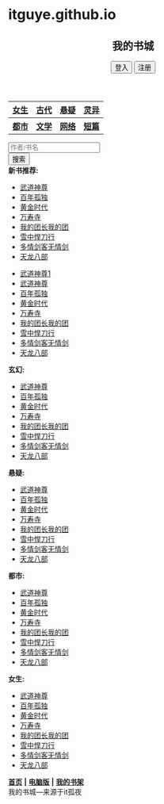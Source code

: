 # itguye.github.io
<html>
<head>
<meta http-equiv="Content-Type" content="text/html; charset=utf-8" />
<title>我的书城</title>
<link href="css/homepage.css" type="text/css" rel="stylesheet" />
</head>

<body>
<header>
<div class="div1">
<h2>我的书城</h2>
<div class="div3">
<a href="dengru.html"><input type="button" value="登入" /></a>
<a href="zhuce.html">
<input type="button" value="注册" />
</a>
</div>
</div>
</header>
	
<div class="div4">
<table class="table1">
<tr>
<th colspan="2" id="a">
<a href="http://baidu.com" >女生</a>
</th>
<th  colspan="2" id="b"> 
<a href="" >古代</a>
</th>
<th  colspan="2" id="c">
<a href="" >悬疑</a>
</th>
<th colspan="2" id="d">
<a href="" >灵异</a>
</th>
</tr>
<tr>
<th  colspan="2" id="e">
<a href="" >都市</a>
</th>
<th  colspan="2" id="f">
<a href="" >文学</a>
</th>
<th  colspan="2" id="g">
<a href="">网络</a>
</th>
<th  colspan="2" id="h">
<a href="">短篇</a>
</th>
 </tr>
</table></div>
<div class="div5">
<div class="div6">
<input type="text" placeholder="作者/书名" class="text1" />
</div>
<div class="div7">
<input type="button" value="搜索" class="button1"/>
</div>
</div>

<div class="div8">
<b>新书推荐:</b>
</div>
<ul id="ul1">
<a href="http://www.baidu.com">
<li>武道神尊</li></a>
<a href=""><li>百年孤独</li></a>
<a href=""><li>黄金时代</li></a>
<a href=""><li>万寿寺</li></a>
<a href=""><li>我的团长我的团</li></a>
<a href=""><li>雪中悍刀行</li></a>
<a href=""><li>多情剑客无情剑</li></a>
<a href=""><li>天龙八部</li></a>
</ul>
<ul id="kk" class="ul11">
<a href="http://www.huya.com"><li>武道神尊1<a href="http://www.baidu.com">
<li>武道神尊</li></a>
<a href=""><li>百年孤独</li></a>
<a href=""><li>黄金时代</li></a>
<a href=""><li>万寿寺</li></a>
<a href=""><li>我的团长我的团</li></a>
<a href=""><li>雪中悍刀行</li></a>
<a href=""><li>多情剑客无情剑</li></a>
<a href=""><li>天龙八部</li></a>
</ul>
<div class="div9">
<b>玄幻:</b>
</div>
<ul id="ul2">
<a href="http://www.baidu.com">
<li>武道神尊</li></a>
<a href=""><li>百年孤独</li></a>
<a href=""><li>黄金时代</li></a>
<a href=""><li>万寿寺</li></a>
<a href=""><li>我的团长我的团</li></a>
<a href=""><li>雪中悍刀行</li></a>
<a href=""><li>多情剑客无情剑</li></a>
<a href=""><li>天龙八部</li></a>
</ul>

<div  class="div10">
<b>悬疑:</b>
</div>
<ul id="ul3">
<a href="http://www.baidu.com">
<li>武道神尊</li></a>
<a href=""><li>百年孤独</li></a>
<a href=""><li>黄金时代</li></a>
<a href=""><li>万寿寺</li></a>
<a href=""><li>我的团长我的团</li></a>
<a href=""><li>雪中悍刀行</li></a>
<a href=""><li>多情剑客无情剑</li></a>
<a href=""><li>天龙八部</li></a>

</ul>
<div  class="div11">
<b>都市:</b>
</div>
<ul id="ul4">
<a href="http://www.baidu.com"><li>武道神尊</li></a>
<a href=""><li>百年孤独</li></a>
<a href=""><li>黄金时代</li></a>
<a href=""><li>万寿寺</li></a>
<a href=""><li>我的团长我的团</li></a>
<a href=""><li>雪中悍刀行</li></a>
<a href=""><li>多情剑客无情剑</li></a>
<a href=""><li>天龙八部</li></a>

</ul>

<div  class="div12">
<b>女生:</b>
</div>
<ul id="ul5">
<a href="http://www.baidu.com">
<li>武道神尊</li></a>
<a href=""><li>百年孤独</li></a>
<a href=""><li>黄金时代</li></a>
<a href=""><li>万寿寺</li></a>
<a href=""><li>我的团长我的团</li></a>
<a href=""><li>雪中悍刀行</li></a>
<a href=""><li>多情剑客无情剑</li></a>
<a href=""><li>天龙八部</li></a>

</ul>

<footer>
<div class="div13"></div>
<div class="div14">
<a href=""><b>首页</b></a>
<b>|</b>
<a href=""><b>电脑版</b></a>
<b>|</b>
<a href="shujia.html"><b>我的书架</b></a>
</div>
<div class="div15">
我的书城—来源于it孤夜
</div>
</footer>
</body>
</html>

